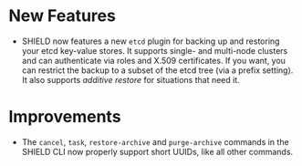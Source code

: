 # New Features

- SHIELD now features a new `etcd` plugin for backing up and restoring your etcd key-value stores.  It supports single- and multi-node clusters and can authenticate via roles and X.509 certificates.  If you want, you can restrict the backup to a subset of the etcd tree (via a prefix setting).  It also supports _additive restore_ for situations that need it.

# Improvements

- The `cancel`, `task`, `restore-archive` and `purge-archive`
  commands in the SHIELD CLI now properly support short UUIDs,
  like all other commands.
